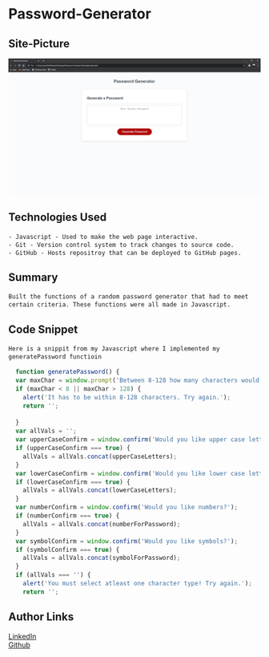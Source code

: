 # Password-Generator

## Site-Picture
![Image](./assets/Passwordgen.png)

## Technologies Used
    - Javascript - Used to make the web page interactive.
    - Git - Version control system to track changes to source code.
    - GitHub - Hosts repositroy that can be deployed to GitHub pages.

## Summary
    Built the functions of a random password generator that had to meet certain criteria. These functions were all made in Javascript.



## Code Snippet
    Here is a snippit from my Javascript where I implemented my generatePassword functioin

```javascript
  function generatePassword() {
  var maxChar = window.prompt('Between 8-128 how many characters would you like your  password to be?');
  if (maxChar < 8 || maxChar > 128) {
    alert('It has to be within 8-128 characters. Try again.');
    return '';

  }
  var allVals = '';
  var upperCaseConfirm = window.confirm('Would you like upper case letters?');
  if (upperCaseConfirm === true) {
    allVals = allVals.concat(upperCaseLetters);
  }
  var lowerCaseConfirm = window.confirm('Would you like lower case letters?');
  if (lowerCaseConfirm === true) {
    allVals = allVals.concat(lowerCaseLetters);
  }
  var numberConfirm = window.confirm('Would you like numbers?');
  if (numberConfirm === true) {
    allVals = allVals.concat(numberForPassword);
  }
  var symbolConfirm = window.confirm('Would you like symbols?');
  if (symbolConfirm === true) {
    allVals = allVals.concat(symbolForPassword);
  }
  if (allVals === '') {
    alert('You must select atleast one character type! Try again.');
    return '';
```

## Author Links
[LinkedIn](https://www.linkedin.com/in/liamsctewart/)<br>
[Github](https://github.com/LiamStewart8)